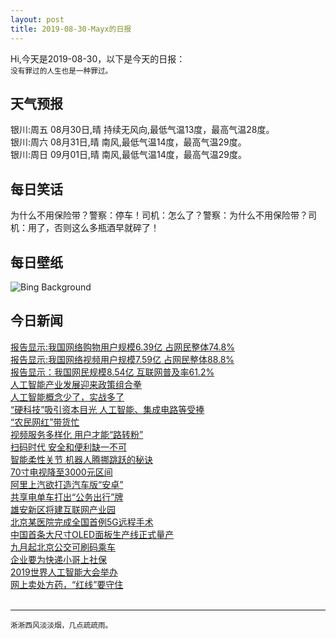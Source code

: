 ```yaml
---
layout: post
title: 2019-08-30-Mayx的日报
---
```


Hi,今天是2019-08-30，以下是今天的日报：<br><small>
没有罪过的人生也是一种罪过。</small><!--more-->
## 天气预报
银川:周五 08月30日,晴 持续无风向,最低气温13度，最高气温28度。<br>银川:周六 08月31日,晴 南风,最低气温14度，最高气温29度。<br>银川:周日 09月01日,晴 南风,最低气温14度，最高气温29度。
## 每日笑话
为什么不用保险带？警察：停车！司机：怎么了？警察：为什么不用保险带？司机：用了，否则这么多瓶酒早就碎了！
## 每日壁纸
![Bing Background](https://cn.bing.com/th?id=OHR.AsburyParkNJ_EN-US1396213899_1920x1080.jpg&rf=LaDigue_1920x1080.jpg&pid=hp "Asbury Park in New Jersey (© Patrick Morisson/Alamy)")
## 今日新闻

[报告显示:我国网络购物用户规模6.39亿 占网民整体74.8%](http://it.people.com.cn/n1/2019/0830/c1009-31327624.html)   
[报告显示:我国网络视频用户规模7.59亿 占网民整体88.8%](http://it.people.com.cn/n1/2019/0830/c1009-31327749.html)   
[报告显示：我国网民规模8.54亿 互联网普及率61.2%](http://it.people.com.cn/n1/2019/0830/c1009-31327508.html)   
[人工智能产业发展迎来政策组合拳](http://it.people.com.cn/n1/2019/0830/c1009-31326548.html)   
[人工智能概念少了，实战多了](http://it.people.com.cn/n1/2019/0830/c1009-31326545.html)   
[“硬科技”吸引资本目光 人工智能、集成电路等受捧](http://it.people.com.cn/n1/2019/0830/c1009-31326543.html)   
[“农民网红”带货忙](http://it.people.com.cn/n1/2019/0830/c1009-31326734.html)   
[视频服务多样化 用户才能“路转粉”](http://it.people.com.cn/n1/2019/0830/c1009-31326746.html)   
[扫码时代 安全和便利缺一不可](http://it.people.com.cn/n1/2019/0830/c1009-31326741.html)   
[智能柔性关节 机器人腾挪跳跃的秘诀](http://it.people.com.cn/n1/2019/0830/c1009-31326750.html)   
[70寸电视降至3000元区间](http://it.people.com.cn/n1/2019/0830/c1009-31326574.html)   
[阿里上汽欲打造汽车版“安卓”](http://it.people.com.cn/n1/2019/0830/c1009-31326579.html)   
[共享电单车打出“公务出行”牌](http://it.people.com.cn/n1/2019/0830/c1009-31326603.html)   
[雄安新区将建互联网产业园](http://it.people.com.cn/n1/2019/0830/c1009-31326605.html)   
[北京某医院完成全国首例5G远程手术](http://it.people.com.cn/n1/2019/0830/c1009-31326612.html)   
[中国首条大尺寸OLED面板生产线正式量产](http://it.people.com.cn/n1/2019/0830/c1009-31326625.html)   
[九月起北京公交可刷码乘车](http://it.people.com.cn/n1/2019/0830/c1009-31326635.html)   
[企业要为快递小哥上社保](http://it.people.com.cn/n1/2019/0830/c1009-31326638.html)   
[2019世界人工智能大会举办](http://it.people.com.cn/n1/2019/0830/c1009-31326702.html)   
[网上卖处方药，“红线”要守住](http://it.people.com.cn/n1/2019/0830/c1009-31326721.html)   
<br />

***

<small>淅淅西风淡淡烟，几点疏疏雨。</small>
